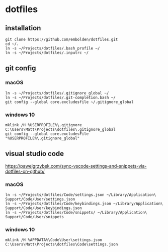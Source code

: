 # dotfiles

## installation
`git clone https://github.com/embolden/dotfiles.git`  
`cd ~/.`  
`ln -s ~/Projects/dotfiles/.bash_profile ~/`  
`ln -s ~/Projects/dotfiles/.inputrc ~/`  

## git config

### macOS
`ln -s ~/Projects/dotfiles/.gitignore_global ~/`  
`ln -s ~/Projects/dotfiles/.git-completion.bash ~/`  
`git config --global core.excludesfile ~/.gitignore_global`  

### windows 10
`mklink /H %USERPROFILE%\.gitignore C:\Users\Matt\Projects\dotfiles\.gitignore_global`  
`git config --global core.excludesFile "%USERPROFILE%\.gitignore_global"`  

## visual studio code
https://pawelgrzybek.com/sync-vscode-settings-and-snippets-via-dotfiles-on-github/  

### macOS
`ln -s ~/Projects/dotfiles/Code/settings.json ~/Library/Application\ Support/Code/User/settings.json`  
`ln -s ~/Projects/dotfiles/Code/keybindings.json ~/Library/Application\ Support/Code/User/keybindings.json`  
`ln -s ~/Projects/dotfiles/Code/snippets/ ~/Library/Application\ Support/Code/User/snippets`  

### windows 10
`mklink /H %APPDATA%\Code\User\settings.json C:\Users\Matt\Projects\dotfiles\Code\settings.json`  
